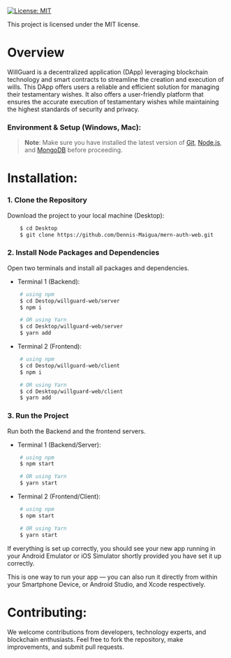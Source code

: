 [![License: MIT](https://img.shields.io/badge/License-MIT-yellow.svg)](https://opensource.org/licenses/MIT)

This project is licensed under the MIT license.

# Overview

WillGuard is a decentralized application (DApp) leveraging blockchain technology and smart contracts to streamline the creation and execution of wills.
This DApp offers users a reliable and efficient solution for managing their testamentary wishes.
It also offers a user-friendly platform that ensures the accurate execution of testamentary wishes while maintaining the highest standards of security and privacy.

### Environment & Setup (Windows, Mac):

>**Note**: Make sure you have installed the latest version of [Git](https://git-scm.com/downloads), [Node.js](https://nodejs.org/en/download/package-manager), and [MongoDB](https://www.mongodb.com/try/download/community) before proceeding.

# Installation:

### 1. Clone the Repository

Download the project to your local machine (Desktop):

```bash
    $ cd Desktop
    $ git clone https://github.com/Dennis-Maigua/mern-auth-web.git
```

### 2. Install Node Packages and Dependencies

Open two terminals and install all packages and dependencies.

- Terminal 1 (Backend):

```bash
    # using npm
    $ cd Destop/willguard-web/server
    $ npm i

    # OR using Yarn
    $ cd Desktop/willguard-web/server
    $ yarn add
```

- Terminal 2 (Frontend):

```bash
    # using npm
    $ cd Destop/willguard-web/client
    $ npm i

    # OR using Yarn
    $ cd Desktop/willguard-web/client
    $ yarn add
```

### 3. Run the Project

Run both the Backend and the frontend servers.

- Terminal 1 (Backend/Server):

```bash
    # using npm
    $ npm start

    # OR using Yarn
    $ yarn start
```

- Terminal 2 (Frontend/Client):

```bash
    # using npm
    $ npm start

    # OR using Yarn
    $ yarn start
```

If everything is set up correctly, you should see your new app running in your Android Emulator or iOS Simulator shortly provided you have set it up correctly.

This is one way to run your app — you can also run it directly from within your Smartphone Device, or Android Studio, and Xcode respectively.
   
# Contributing:

We welcome contributions from developers, technology experts, and blockchain enthusiasts. Feel free to fork the repository, make improvements, and submit pull requests.
